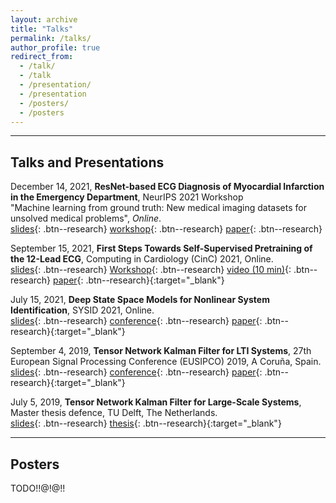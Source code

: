 ```yaml
---
layout: archive
title: "Talks"
permalink: /talks/
author_profile: true
redirect_from: 
  - /talk/
  - /talk
  - /presentation/
  - /presentation
  - /posters/
  - /posters
---
```

  
---
## Talks and Presentations

  
December 14, 2021, **ResNet-based ECG Diagnosis of Myocardial Infarction in the Emergency Department**, NeurIPS 2021 Workshop  
"Machine learning from ground truth: New medical imaging datasets for unsolved medical problems", 
*Online*.\
[slides](/files/pdf/slides/211214_neurips_gedon_handout.pdf){: .btn--research}
[workshop](https://www.nightingalescience.org/conferences-2021){: .btn--research}
[paper](/files/pdf/publications/21_NSTEMI_AI_Health_workshop.pdf){: .btn--research}


September 15, 2021, **First Steps Towards Self-Supervised Pretraining of the 12-Lead ECG**,
Computing in Cardiology (CinC) 2021, Online.\
[slides](/files/pdf/slides/210915_ssl_ecg_handout.pdf){: .btn--research}
[Workshop](http://www.cinc2021.org/){: .btn--research}
[video (10 min)](https://www.dropbox.com/s/bvpi2h7qzkg5kod/21_cinc_ssl_ecg.mp4?dl=0){: .btn--research}
[paper](https://www.doi.org/10.23919/CinC53138.2021.9662748){: .btn--research}{:target="_blank"}


July 15, 2021, **Deep State Space Models for Nonlinear System Identification**,
SYSID 2021, Online.\
[slides](/files/pdf/slides/210715_sysid_daniel_handout.pdf){: .btn--research}
[conference](https://www.sysid2021.org/){: .btn--research}
[paper](https://doi.org/10.1016/j.ifacol.2021.08.406){: .btn--research}{:target="_blank"}


September 4, 2019, **Tensor Network Kalman Filter for LTI Systems**,
27th European Signal Processing Conference (EUSIPCO) 2019, A Coruña, Spain.\
[slides](/files/pdf/slides/190904_EUSIPCO_DanielGedon_handout.pdf){: .btn--research}
[conference](https://signalprocessingsociety.org/blog/eusipco-2019-2019-27th-european-signal-processing-conference){: .btn--research}
[paper](https://ieeexplore.ieee.org/abstract/document/8902976){: .btn--research}{:target="_blank"}



July 5, 2019, **Tensor Network Kalman Filter for Large-Scale Systems**, 
Master thesis defence, TU Delft, The Netherlands.\
[slides](/files/pdf/slides/190705_MasterThesis_DanielGedon_handout.pdf){: .btn--research}
[thesis](https://repository.tudelft.nl/islandora/object/uuid:2188c114-05ed-4fe6-9603-85de71e9bffd){: .btn--research}{:target="_blank"}


---
## Posters
TODO!!@!@!!